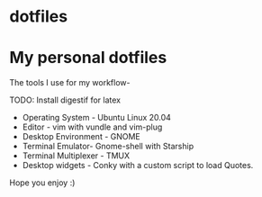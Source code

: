 # dotfiles

My personal dotfiles 
===========

 The tools I use for my workflow-
 
TODO: Install digestif for latex

 * Operating System - Ubuntu Linux 20.04
 * Editor - vim with vundle and vim-plug 
 * Desktop Environment - GNOME 
 * Terminal Emulator- Gnome-shell with Starship 
 * Terminal Multiplexer - TMUX
 * Desktop widgets - Conky with a custom script to load Quotes.
 
 Hope you enjoy :)
 



